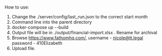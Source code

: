 How to use:

1. Change the ./server/config/last_run.json to the correct start month
2. Command line into the parent directory
3. docker-compose up --build
4. Output file will be in ./output/financial-import.xlsx . Rename for archival
5. Browse https://www.fathomhq.com/, 
    username - nicole@tt.legal
    password - 410Elizabeth
6. Upload file.